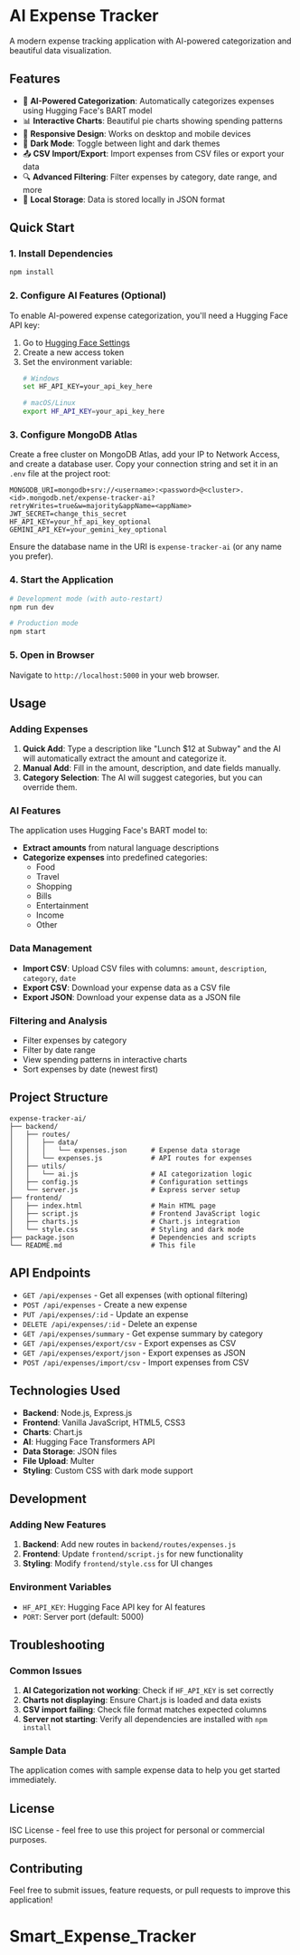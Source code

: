 # AI Expense Tracker

A modern expense tracking application with AI-powered categorization and beautiful data visualization.

## Features

- 🤖 **AI-Powered Categorization**: Automatically categorizes expenses using Hugging Face's BART model
- 📊 **Interactive Charts**: Beautiful pie charts showing spending patterns
- 📱 **Responsive Design**: Works on desktop and mobile devices
- 🌙 **Dark Mode**: Toggle between light and dark themes
- 📤 **CSV Import/Export**: Import expenses from CSV files or export your data
- 🔍 **Advanced Filtering**: Filter expenses by category, date range, and more
- 💾 **Local Storage**: Data is stored locally in JSON format

## Quick Start

### 1. Install Dependencies

```bash
npm install
```

### 2. Configure AI Features (Optional)

To enable AI-powered expense categorization, you'll need a Hugging Face API key:

1. Go to [Hugging Face Settings](https://huggingface.co/settings/tokens)
2. Create a new access token
3. Set the environment variable:
   ```bash
   # Windows
   set HF_API_KEY=your_api_key_here
   
   # macOS/Linux
   export HF_API_KEY=your_api_key_here
   ```

### 3. Configure MongoDB Atlas

Create a free cluster on MongoDB Atlas, add your IP to Network Access, and create a database user. Copy your connection string and set it in an `.env` file at the project root:

```
MONGODB_URI=mongodb+srv://<username>:<password>@<cluster>.<id>.mongodb.net/expense-tracker-ai?retryWrites=true&w=majority&appName=<appName>
JWT_SECRET=change_this_secret
HF_API_KEY=your_hf_api_key_optional
GEMINI_API_KEY=your_gemini_key_optional
```

Ensure the database name in the URI is `expense-tracker-ai` (or any name you prefer).

### 4. Start the Application

```bash
# Development mode (with auto-restart)
npm run dev

# Production mode
npm start
```

### 5. Open in Browser

Navigate to `http://localhost:5000` in your web browser.

## Usage

### Adding Expenses

1. **Quick Add**: Type a description like "Lunch $12 at Subway" and the AI will automatically extract the amount and categorize it.
2. **Manual Add**: Fill in the amount, description, and date fields manually.
3. **Category Selection**: The AI will suggest categories, but you can override them.

### AI Features

The application uses Hugging Face's BART model to:
- **Extract amounts** from natural language descriptions
- **Categorize expenses** into predefined categories:
  - Food
  - Travel
  - Shopping
  - Bills
  - Entertainment
  - Income
  - Other

### Data Management

- **Import CSV**: Upload CSV files with columns: `amount`, `description`, `category`, `date`
- **Export CSV**: Download your expense data as a CSV file
- **Export JSON**: Download your expense data as a JSON file

### Filtering and Analysis

- Filter expenses by category
- Filter by date range
- View spending patterns in interactive charts
- Sort expenses by date (newest first)

## Project Structure

```
expense-tracker-ai/
├── backend/
│   ├── routes/
│   │   ├── data/
│   │   │   └── expenses.json      # Expense data storage
│   │   └── expenses.js            # API routes for expenses
│   ├── utils/
│   │   └── ai.js                  # AI categorization logic
│   ├── config.js                  # Configuration settings
│   └── server.js                  # Express server setup
├── frontend/
│   ├── index.html                 # Main HTML page
│   ├── script.js                  # Frontend JavaScript logic
│   ├── charts.js                  # Chart.js integration
│   └── style.css                  # Styling and dark mode
├── package.json                   # Dependencies and scripts
└── README.md                      # This file
```

## API Endpoints

- `GET /api/expenses` - Get all expenses (with optional filtering)
- `POST /api/expenses` - Create a new expense
- `PUT /api/expenses/:id` - Update an expense
- `DELETE /api/expenses/:id` - Delete an expense
- `GET /api/expenses/summary` - Get expense summary by category
- `GET /api/expenses/export/csv` - Export expenses as CSV
- `GET /api/expenses/export/json` - Export expenses as JSON
- `POST /api/expenses/import/csv` - Import expenses from CSV

## Technologies Used

- **Backend**: Node.js, Express.js
- **Frontend**: Vanilla JavaScript, HTML5, CSS3
- **Charts**: Chart.js
- **AI**: Hugging Face Transformers API
- **Data Storage**: JSON files
- **File Upload**: Multer
- **Styling**: Custom CSS with dark mode support

## Development

### Adding New Features

1. **Backend**: Add new routes in `backend/routes/expenses.js`
2. **Frontend**: Update `frontend/script.js` for new functionality
3. **Styling**: Modify `frontend/style.css` for UI changes

### Environment Variables

- `HF_API_KEY`: Hugging Face API key for AI features
- `PORT`: Server port (default: 5000)

## Troubleshooting

### Common Issues

1. **AI Categorization not working**: Check if `HF_API_KEY` is set correctly
2. **Charts not displaying**: Ensure Chart.js is loaded and data exists
3. **CSV import failing**: Check file format matches expected columns
4. **Server not starting**: Verify all dependencies are installed with `npm install`

### Sample Data

The application comes with sample expense data to help you get started immediately.

## License

ISC License - feel free to use this project for personal or commercial purposes.

## Contributing

Feel free to submit issues, feature requests, or pull requests to improve this application!
# Smart_Expense_Tracker

